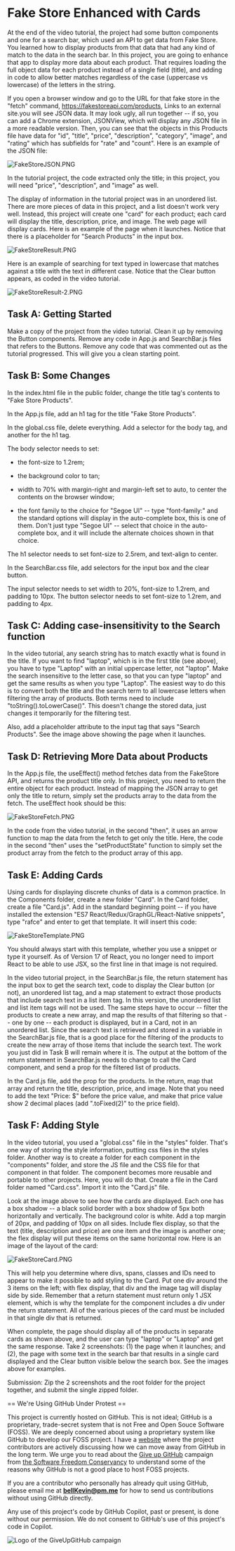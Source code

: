 # Fake Store Enhanced with Cards

At the end of the video tutorial, the project had some button components and one for a search bar, which used an API to get data from Fake Store. You learned how to display products from that data that had any kind of match to the data in the search bar. In this project, you are going to enhance that app to display more data about each product. That requires loading the full object data for each product instead of a single field (title), and adding in code to allow better matches regardless of the case (uppercase vs lowercase) of the letters in the string.

If you open a browser window and go to the URL for that fake store in the "fetch" command, https://fakestoreapi.com/products, Links to an external site.you will see JSON data. It may look ugly, all run together -- if so, you can add a Chrome extension, JSONView, which will display any JSON file in a more readable version. Then, you can see that the objects in this Products file have data for "id", "title", "price", "description", "category", "image", and "rating" which has subfields for "rate" and "count". Here is an example of the JSON file:

![FakeStoreJSON.PNG](https://github.com/bell-kevin/fakeStoreEnhancedWithCards/blob/main/readMePictures/FakeStoreJSON.PNG)

In the tutorial project, the code extracted only the title; in this project, you will need "price", "description", and "image" as well.

The display of information in the tutorial project was in an unordered list. There are more pieces of data in this project, and a list doesn't work very well. Instead, this project will create one "card" for each product; each card will display the title, description, price, and image. The web page will display cards. Here is an example of the page when it launches. Notice that there is a placeholder for "Search Products" in the input box.

![FakeStoreResult.PNG](https://github.com/bell-kevin/fakeStoreEnhancedWithCards/blob/main/readMePictures/FakeStoreResult.PNG)

Here is an example of searching for text typed in lowercase that matches against a title with the text in different case. Notice that the Clear button appears, as coded in the video tutorial. 

![FakeStoreResult-2.PNG](https://github.com/bell-kevin/fakeStoreEnhancedWithCards/blob/main/readMePictures/FakeStoreResult-2.PNG)

## Task A: Getting Started

Make a copy of the project from the video tutorial. Clean it up by removing the Button components. Remove any code in App.js and SearchBar.js files that refers to the Buttons. Remove any code that was commented out as the tutorial progressed. This will give you a clean starting point.

 

## Task B: Some Changes

In the index.html file in the public folder, change the title tag's contents to "Fake Store Products".

In the App.js file, add an h1 tag for the title "Fake Store Products".

In the global.css file, delete everything. Add a selector for the body tag, and another for the h1 tag.

The body selector needs to set:

- the font-size to 1.2rem;

- the background color to tan;

- width to 70% with margin-right and margin-left set to auto, to center the contents on the browser window;

- the font family to the choice for "Segoe UI" -- type "font-family:" and the standard options will display in the auto-complete box, this is one of them. Don't just type "Segoe UI" -- select that choice in the auto-complete box, and it will include the alternate choices shown in that choice. 

The h1 selector needs to set font-size to 2.5rem, and text-align to center.

In the SearchBar.css file, add selectors for the input box and the clear button.

The input selector needs to set width to 20%, font-size to 1.2rem, and padding to 10px. The button selector needs to set font-size to 1.2rem, and padding to 4px.

 

## Task C: Adding case-insensitivity to the Search function

In the video tutorial, any search string has to match exactly what is found in the title. If you want to find "laptop", which is in the first title (see above), you have to type "Laptop" with an initial uppercase letter, not "laptop". Make the search insensitive to the letter case, so that you can type "laptop" and get the same results as when you type "Laptop". The easiest way to do this is to convert both the title and the search term to all lowercase letters when filtering the array of products. Both terms need to include "toString().toLowerCase()". This doesn't change the stored data, just changes it temporarily for the filtering test.

Also, add a placeholder attribute to the input tag that says "Search Products". See the image above showing the page when it launches.

 

## Task D: Retrieving More Data about Products

In the App.js file, the useEffect() method fetches data from the FakeStore API, and returns the product title only. In this project, you need to return the entire object for each product. Instead of mapping the JSON array to get only the title to return, simply set the products array to the data from the fetch. The useEffect hook should be this:

![FakeStoreFetch.PNG](https://github.com/bell-kevin/fakeStoreEnhancedWithCards/blob/main/readMePictures/FakeStoreFetch.PNG)

In the code from the video tutorial, in the second "then", it uses an arrow function to map the data from the fetch to get only the title. Here, the code in the second "then" uses the "setProductState" function to simply set the product array from the fetch to the product array of this app.

 

## Task E: Adding Cards

Using cards for displaying discrete chunks of data is a common practice. In the Components folder, create a new folder "Card". In the Card folder, create a file "Card.js". Add in the standard beginning point -- if you have installed the extension "ES7 React/Redux/GraphGL/React-Native snippets", type "rafce" and enter to get that template. It will insert this code:

![FakeStoreTemplate.PNG](https://github.com/bell-kevin/fakeStoreEnhancedWithCards/blob/main/readMePictures/FakeStoreTemplate.PNG)

You should always start with this template, whether you use a snippet or type it yourself. As of Version 17 of React, you no longer need to import React to be able to use JSX, so the first line in that image is not required.

In the video tutorial project, in the SearchBar.js file, the return statement has the input box to get the search text, code to display the Clear button (or not), an unordered list tag, and a map statement to extract those products that include search text in a list item tag. In this version, the unordered list and list item tags will not be used. The same steps have to occur -- filter the products to create a new array, and map the results of that filtering so that -- one by one -- each product is displayed, but in a Card, not in an unordered list. Since the search text is retrieved and stored in a variable in the SearchBar.js file, that is a good place for the filtering of the products to create the new array of those items that include the search text. The work you just did in Task B will remain where it is. The output at the bottom of the return statement in SearchBar.js needs to change to call the Card component, and send a prop for the filtered list of products.

In the Card.js file, add the prop for the products. In the return, map that array and return the title, description, price, and image. Note that you need to add the text "Price: $" before the price value, and make that price value show 2 decimal places (add ".toFixed(2)" to the price field).

 

## Task F: Adding Style

In the video tutorial, you used a "global.css" file in the "styles" folder. That's one way of storing the style information, putting css files in the styles folder. Another way is to create a folder for each component in the "components" folder, and store the JS file and the CSS file for that component in that folder. The component becomes more reusable and portable to other projects. Here, you will do that. Create a file in the Card folder named "Card.css". Import it into the "Card.js" file.

Look at the image above to see how the cards are displayed. Each one has a box shadow -- a black solid border with a box shadow of 5px both horizontally and vertically. The background color is white. Add a top margin of 20px, and padding of 10px on all sides. Include flex display, so that the text (title, description and price) are one item and the image is another one; the flex display will put these items on the same horizontal row. Here is an image of the layout of the card:

![FakeStoreCard.PNG](https://github.com/bell-kevin/fakeStoreEnhancedWithCards/blob/main/readMePictures/FakeStoreCard.PNG)

This will help you determine where divs, spans, classes and IDs need to appear to make it possible to add styling to the Card. Put one div around the 3 items on the left; with flex display, that div and the image tag will display side by side. Remember that a return statement must return only 1 JSX element, which is why the template for the component includes a div under the return statement. All of the various pieces of the card must be included in that single div that is returned.

 

When complete, the page should display all of the products in separate cards as shown above, and the user can type "laptop" or "Laptop" and get the same response. Take 2 screenshots: (1) the page when it launches; and (2), the page with some text in the search bar that results in a single card displayed and the Clear button visible below the search box. See the images above for examples.

 

Submission: Zip the 2 screenshots and the root folder for the project together, and submit the single zipped folder.

== We're Using GitHub Under Protest ==

This project is currently hosted on GitHub.  This is not ideal; GitHub is a
proprietary, trade-secret system that is not Free and Open Souce Software
(FOSS).  We are deeply concerned about using a proprietary system like GitHub
to develop our FOSS project. I have a [website](https://bellKevin.me) where the
project contributors are actively discussing how we can move away from GitHub
in the long term.  We urge you to read about the [Give up GitHub](https://GiveUpGitHub.org) campaign 
from [the Software Freedom Conservancy](https://sfconservancy.org) to understand some of the reasons why GitHub is not 
a good place to host FOSS projects.

If you are a contributor who personally has already quit using GitHub, please
email me at **bellKevin@pm.me** for how to send us contributions without
using GitHub directly.

Any use of this project's code by GitHub Copilot, past or present, is done
without our permission.  We do not consent to GitHub's use of this project's
code in Copilot.

![Logo of the GiveUpGitHub campaign](https://sfconservancy.org/img/GiveUpGitHub.png)
